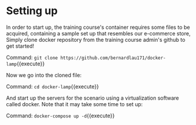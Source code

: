 # Setting up

In order to start up, the training course's container requires some files to be acquired, containing a sample set up that resembles our e-commerce store, Simply clone docker repository from the training course admin's github to get started!

Command:
`git clone https://github.com/bernardlau171/docker-lamp`{{execute}}


Now we go into the cloned file:

Command: `cd docker-lamp`{{execute}}


And start up the servers for the scenario using a virtualization software called docker. Note that it may take some time to set up:

Command: `docker-compose up -d`{{execute}}
